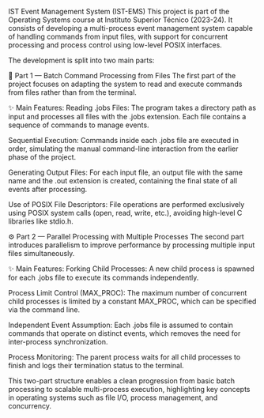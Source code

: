 IST Event Management System (IST-EMS)
This project is part of the Operating Systems course at Instituto Superior Técnico (2023-24). It consists of developing a multi-process event management system capable of handling commands from input files, with support for concurrent processing and process control using low-level POSIX interfaces.

The development is split into two main parts:

📁 Part 1 — Batch Command Processing from Files
The first part of the project focuses on adapting the system to read and execute commands from files rather than from the terminal.

✨ Main Features:
Reading .jobs Files:
The program takes a directory path as input and processes all files with the .jobs extension. Each file contains a sequence of commands to manage events.

Sequential Execution:
Commands inside each .jobs file are executed in order, simulating the manual command-line interaction from the earlier phase of the project.

Generating Output Files:
For each input file, an output file with the same name and the .out extension is created, containing the final state of all events after processing.

Use of POSIX File Descriptors:
File operations are performed exclusively using POSIX system calls (open, read, write, etc.), avoiding high-level C libraries like stdio.h.

⚙️ Part 2 — Parallel Processing with Multiple Processes
The second part introduces parallelism to improve performance by processing multiple input files simultaneously.

✨ Main Features:
Forking Child Processes:
A new child process is spawned for each .jobs file to execute its commands independently.

Process Limit Control (MAX_PROC):
The maximum number of concurrent child processes is limited by a constant MAX_PROC, which can be specified via the command line.

Independent Event Assumption:
Each .jobs file is assumed to contain commands that operate on distinct events, which removes the need for inter-process synchronization.

Process Monitoring:
The parent process waits for all child processes to finish and logs their termination status to the terminal.

This two-part structure enables a clean progression from basic batch processing to scalable multi-process execution, highlighting key concepts in operating systems such as file I/O, process management, and concurrency.
